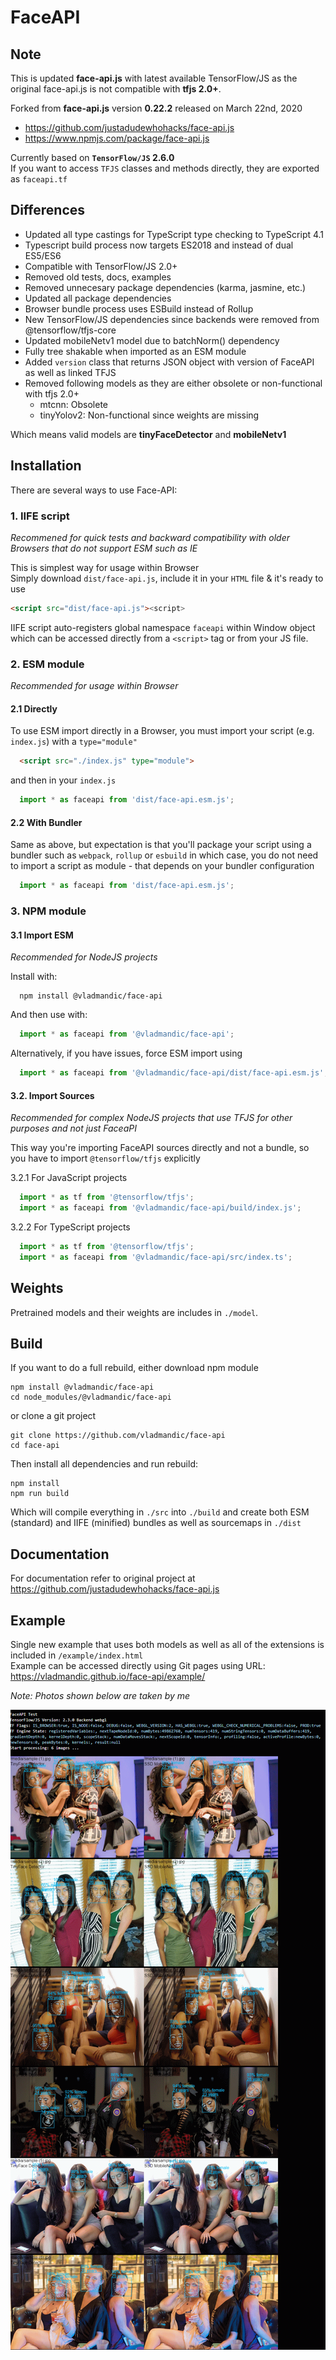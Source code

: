 # FaceAPI

## Note

This is updated **face-api.js** with latest available TensorFlow/JS as the original face-api.js is not compatible with **tfjs 2.0+**.  

Forked from **face-api.js** version **0.22.2** released on March 22nd, 2020  

- <https://github.com/justadudewhohacks/face-api.js>  
- <https://www.npmjs.com/package/face-api.js>  

Currently based on **`TensorFlow/JS` 2.6.0**  
If you want to access `TFJS` classes and methods directly, they are exported as `faceapi.tf`

## Differences

- Updated all type castings for TypeScript type checking to TypeScript 4.1
- Typescript build process now targets ES2018 and instead of dual ES5/ES6  
- Compatible with TensorFlow/JS 2.0+  
- Removed old tests, docs, examples  
- Removed unnecesary package dependencies (karma, jasmine, etc.)  
- Updated all package dependencies  
- Browser bundle process uses ESBuild instead of Rollup
- New TensorFlow/JS dependencies since backends were removed from @tensorflow/tfjs-core
- Updated mobileNetv1 model due to batchNorm() dependency
- Fully tree shakable when imported as an ESM module
- Added `version` class that returns JSON object with version of FaceAPI as well as linked TFJS
- Removed following models as they are either obsolete or non-functional with tfjs 2.0+
  - mtcnn: Obsolete
  - tinyYolov2: Non-functional since weights are missing

Which means valid models are **tinyFaceDetector** and **mobileNetv1**  

## Installation

There are several ways to use Face-API: 

### 1. IIFE script

*Recommened for quick tests and backward compatibility with older Browsers that do not support ESM such as IE*

This is simplest way for usage within Browser  
Simply download `dist/face-api.js`, include it in your `HTML` file & it's ready to use

```html
<script src="dist/face-api.js"><script>
``` 

IIFE script auto-registers global namespace `faceapi` within Window object which can be accessed directly from a `<script>` tag or from your JS file.  

### 2. ESM module

*Recommended for usage within Browser*

#### 2.1 Directly

To use ESM import directly in a Browser, you must import your script (e.g. `index.js`) with a `type="module"`  

```html
  <script src="./index.js" type="module">
```
and then in your `index.js`

```js
  import * as faceapi from 'dist/face-api.esm.js';
```

#### 2.2 With Bundler

Same as above, but expectation is that you'll package your script using a bundler such as `webpack`, `rollup` or `esbuild` in which case, you do not need to import a script as module - that depends on your bundler configuration  

```js
  import * as faceapi from 'dist/face-api.esm.js';
```

### 3. NPM module

#### 3.1 Import ESM

*Recommended for NodeJS projects*

Install with:
```shell
  npm install @vladmandic/face-api 
```
And then use with:
```js
  import * as faceapi from '@vladmandic/face-api';
```
Alternatively, if you have issues, force ESM import using 
```js
  import * as faceapi from '@vladmandic/face-api/dist/face-api.esm.js';
```

#### 3.2. Import Sources

*Recommended for complex NodeJS projects that use TFJS for other purposes and not just FaceaPI*

This way you're importing FaceAPI sources directly and not a bundle, so you have to import `@tensorflow/tfjs` explicitly  

3.2.1 For JavaScript projects
```js
  import * as tf from '@tensorflow/tfjs';
  import * as faceapi from '@vladmandic/face-api/build/index.js';
```

3.2.2 For TypeScript projects
```js
  import * as tf from '@tensorflow/tfjs';
  import * as faceapi from '@vladmandic/face-api/src/index.ts';
```


## Weights

Pretrained models and their weights are includes in `./model`.

## Build

If you want to do a full rebuild, either download npm module
```shell
npm install @vladmandic/face-api
cd node_modules/@vladmandic/face-api
```

or clone a git project
```shell
git clone https://github.com/vladmandic/face-api
cd face-api
```

Then install all dependencies and run rebuild:
```shell
npm install
npm run build
```

Which will compile everything in `./src` into `./build` and create both ESM (standard) and IIFE (minified) bundles as well as sourcemaps in `./dist`

## Documentation

For documentation refer to original project at <https://github.com/justadudewhohacks/face-api.js>  

## Example

Single new example that uses both models as well as all of the extensions is included in `/example/index.html`  
Example can be accessed directly using Git pages using URL: <https://vladmandic.github.io/face-api/example/>

*Note: Photos shown below are taken by me*

![alt text](example/screenshot.png)
